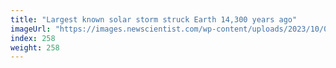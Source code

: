 ```yaml
---
title: "Largest known solar storm struck Earth 14,300 years ago"
imageUrl: "https://images.newscientist.com/wp-content/uploads/2023/10/06162635/SEI_174908249.jpg?width=788"
index: 258
weight: 258
---
```

